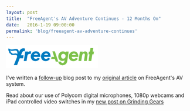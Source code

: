 ```yaml
---
layout: post
title:  "FreeAgent's AV Adventure Continues - 12 Months On"
date:   2016-1-19 09:00:00
permalink: 'blog/freeagent-av-adventure-continues'
---
```


![FreeAgent Logo](/assets/images/2016/freeagent_logo.png)

I've written a [follow-up](http://engineering.freeagent.com/2016/01/19/freeagent-av-adventure-continues/) blog post to my [original article](http://engineering.freeagent.com/2015/01/19/freeagent-av-adventure) on FreeAgent's AV system.

Read about our use of Polycom digital microphones, 1080p webcams and iPad controlled video switches in my [new post on Grinding Gears](http://engineering.freeagent.com/2016/01/19/freeagent-av-adventure-continues)
